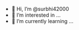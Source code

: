 - 👋 Hi, I’m @surbhi42000
- 👀 I’m interested in ...
- 🌱 I’m currently learning ...

<!---
surbhi42000/surbhi42000 is a ✨ special ✨ repository because its `README.md` (this file) appears on your GitHub profile.
You can click the Preview link to take a look at your changes.
--->
